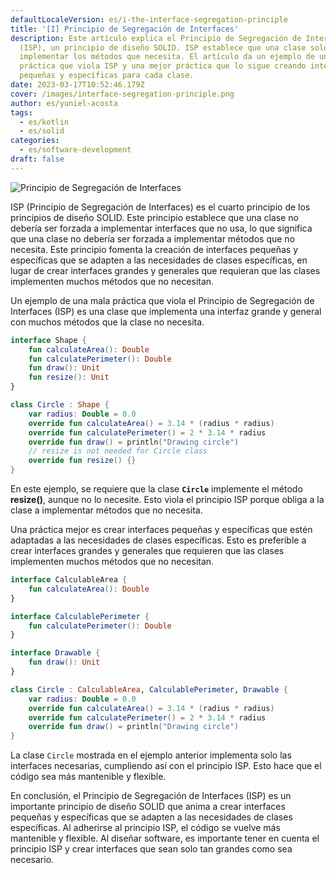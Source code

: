 ```yaml
---
defaultLocaleVersion: es/i-the-interface-segregation-principle
title: '[I] Principio de Segregación de Interfaces'
description: Este artículo explica el Principio de Segregación de Interfaces
  (ISP), un principio de diseño SOLID. ISP establece que una clase solo debe
  implementar los métodos que necesita. El artículo da un ejemplo de una mala
  práctica que viola ISP y una mejor práctica que lo sigue creando interfaces
  pequeñas y específicas para cada clase.
date: 2023-03-17T10:52:46.179Z
cover: /images/interface-segregation-principle.png
author: es/yuniel-acosta
tags:
  - es/kotlin
  - es/solid
categories:
  - es/software-development
draft: false
---
```


![Principio de Segregación de Interfaces](/images/interface-segregation-principle.png 'Principio de Segregación de Interfaces')

ISP (Principio de Segregación de Interfaces) es el cuarto principio de los principios de diseño SOLID. Este principio establece que una clase no debería ser forzada a implementar interfaces que no usa, lo que significa que una clase no debería ser forzada a implementar métodos que no necesita. Este principio fomenta la creación de interfaces pequeñas y específicas que se adapten a las necesidades de clases específicas, en lugar de crear interfaces grandes y generales que requieran que las clases implementen muchos métodos que no necesitan.

Un ejemplo de una mala práctica que viola el Principio de Segregación de Interfaces (ISP) es una clase que implementa una interfaz grande y general con muchos métodos que la clase no necesita.

```kotlin
interface Shape {
    fun calculateArea(): Double
    fun calculatePerimeter(): Double
    fun draw(): Unit
    fun resize(): Unit
}

class Circle : Shape {
    var radius: Double = 0.0
    override fun calculateArea() = 3.14 * (radius * radius)
    override fun calculatePerimeter() = 2 * 3.14 * radius
    override fun draw() = println("Drawing circle")
    // resize is not needed for Circle class
    override fun resize() {}
}
```

En este ejemplo, se requiere que la clase **`Circle`** implemente el método **resize()**, aunque no lo necesite. Esto viola el principio ISP porque obliga a la clase a implementar métodos que no necesita.

Una práctica mejor es crear interfaces pequeñas y específicas que estén adaptadas a las necesidades de clases específicas. Esto es preferible a crear interfaces grandes y generales que requieren que las clases implementen muchos métodos que no necesitan.

```kotlin
interface CalculableArea {
    fun calculateArea(): Double
}

interface CalculablePerimeter {
    fun calculatePerimeter(): Double
}

interface Drawable {
    fun draw(): Unit
}

class Circle : CalculableArea, CalculablePerimeter, Drawable {
    var radius: Double = 0.0
    override fun calculateArea() = 3.14 * (radius * radius)
    override fun calculatePerimeter() = 2 * 3.14 * radius
    override fun draw() = println("Drawing circle")
}
```

La clase `Circle` mostrada en el ejemplo anterior implementa solo las interfaces necesarias, cumpliendo así con el principio ISP. Esto hace que el código sea más mantenible y flexible.

En conclusión, el Principio de Segregación de Interfaces (ISP) es un importante principio de diseño SOLID que anima a crear interfaces pequeñas y específicas que se adapten a las necesidades de clases específicas. Al adherirse al principio ISP, el código se vuelve más mantenible y flexible. Al diseñar software, es importante tener en cuenta el principio ISP y crear interfaces que sean solo tan grandes como sea necesario.
